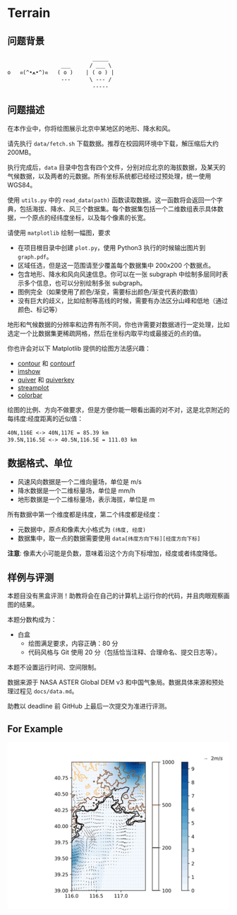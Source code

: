 # Terrain

## 问题背景

```
                           _____
                 ___      / ___ \
o   ฅ(^•ﻌ•^)ฅ   ( o )    | ( o ) |
                 ---      \ --- /
                           -----

```
## 问题描述

在本作业中，你将绘图展示北京中某地区的地形、降水和风。

请先执行 `data/fetch.sh` 下载数据。推荐在校园网环境中下载，解压缩后大约 200MB。

执行完成后，`data` 目录中包含有四个文件，分别对应北京的海拔数据，及某天的气候数据，以及两者的元数据。所有坐标系统都已经经过预处理，统一使用 WGS84。

使用 `utils.py` 中的 `read_data(path)` 函数读取数据。这一函数将会返回一个字典，包括海拔、降水、风三个数据集。每个数据集包括一个二维数组表示具体数据，一个原点的经纬度坐标，以及每个像素的长宽。

请使用 `matplotlib` 绘制一幅图，要求

- 在项目根目录中创建 `plot.py`，使用 Python3 执行的时候输出图片到 `graph.pdf`。
- 区域任选，但是这一范围请至少覆盖每个数据集中 200x200 个数据点。
- 包含地形、降水和风向风速信息。你可以在一张 subgraph 中绘制多层同时表示多个信息，也可以分别绘制多张 subgraph。
- 图例完全（如果使用了颜色/渐变，需要标出颜色/渐变代表的数值）
- 没有巨大的歧义，比如绘制等高线的时候，需要有办法区分山峰和低地（通过颜色、标记等）

地形和气候数据的分辨率和边界有所不同，你也许需要对数据进行一定处理，比如选定一个比数据集更稀疏网格，然后在坐标内取平均或最接近的点的值。

你也许会对以下 Matplotlib 提供的绘图方法感兴趣：
- [contour](https://matplotlib.org/stable/api/_as_gen/matplotlib.axes.Axes.contour.html) 和 [contourf](https://matplotlib.org/stable/api/_as_gen/matplotlib.axes.Axes.contourf.html)
- [imshow](https://matplotlib.org/stable/api/_as_gen/matplotlib.axes.Axes.imshow.html)
- [quiver](https://matplotlib.org/stable/api/_as_gen/matplotlib.axes.Axes.quiver.html) 和 [quiverkey](https://matplotlib.org/stable/api/_as_gen/matplotlib.axes.Axes.quiverkey.html)
- [streamplot](https://matplotlib.org/stable/api/_as_gen/matplotlib.axes.Axes.streamplot.html)
- [colorbar](https://matplotlib.org/stable/api/_as_gen/matplotlib.pyplot.colorbar.html)

绘图的比例、方向不做要求，但是方便你能一眼看出画的对不对，这是北京附近的每纬度:经度距离的近似值：

```
40N,116E <-> 40N,117E = 85.39 km
39.5N,116.5E <-> 40.5N,116.5E = 111.03 km
```

## 数据格式、单位

- 风速风向数据是一个二维向量场，单位是 m/s
- 降水数据是一个二维标量场，单位是 mm/h
- 地形数据是一个二维标量场，表示海拔，单位是 m

所有数据中第一个维度都是纬度，第二个纬度都是经度：

- 元数据中，原点和像素大小格式为 `(纬度, 经度)`
- 数据集中，取一点的数据需要使用 `data[纬度方向下标][经度方向下标]`

**注意**: 像素大小可能是负数，意味着沿这个方向下标增加，经度或者纬度降低。

## 样例与评测

本题目没有黑盒评测！助教将会在自己的计算机上运行你的代码，并且肉眼观察画图的结果。

本题分数构成为：

- 白盒
  - 绘图满足要求，内容正确：80 分
  - 代码风格与 Git 使用 20 分（包括恰当注释、合理命名、提交日志等）。

本题不设置运行时间、空间限制。

数据来源于 NASA ASTER Global DEM v3 和中国气象局。数据具体来源和预处理过程见 `docs/data.md`。

助教以 deadline 前 GitHub 上最后一次提交为准进行评测。

## For Example

![Example](terrain-example.jpg)

